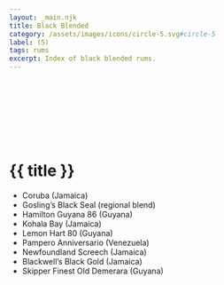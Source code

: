 ```yaml
---
layout: _main.njk
title: Black Blended
category: /assets/images/icons/circle-5.svg#circle-5
label: (5)
tags: rums
excerpt: Index of black blended rums.
---
```

<!-- markdownlint-disable MD025 -->
# {{ title }}<icon-l space="1em" label="(5)"><span class="with-icon"><svg class="icon"><use href="/assets/images/icons/circle-5.svg#circle-5"></use></svg></span></icon-l>
<!-- markdownlint-disable MD025 -->

<div class="index">

* Coruba (Jamaica)
* Gosling&rsquo;s Black Seal (regional blend)
* Hamilton Guyana 86 (Guyana)
* Kohala Bay (Jamaica)
* Lemon Hart 80 (Guyana)
* Pampero Anniversario (Venezuela)
* Newfoundland Screech (Jamaica)
* Blackwell&rsquo;s Black Gold (Jamaica)
* Skipper Finest Old Demerara (Guyana)

</div>
